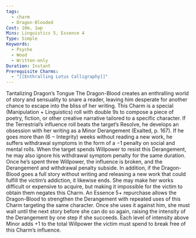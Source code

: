 ```yaml
---
tags:
  - charm
  - Dragon-Blooded
Cost: 10m, 1wp
Mins: Linguistics 5, Essence 4
Type: Simple
Keywords:
  - Psyche
  - Wood
  - Written-only
Duration: Instant
Prerequisite Charms:
  - "[[Enthralling Lotus Calligraphy]]"
---
```

Tantalizing Dragon’s Tongue The Dragon-Blood creates an enthralling world of story and sensuality to snare a reader, leaving him desperate for another chance to escape into the bliss of her writing. This Charm is a special (Manipulation + Linguistics) roll with double 9s to compose a piece of poetry, fiction, or other creative narrative tailored to a specific character. If the Terrestrial’s influence roll beats the target’s Resolve, he develops an obsession with her writing as a Minor Derangement (Exalted, p. 167). If he goes more than (6 − Integrity) weeks without reading a new work, he suffers withdrawal symptoms in the form of a −1 penalty on social and mental rolls. When the target spends Willpower to resist this Derangement, he may also ignore his withdrawal symptom penalty for the same duration. Once he’s spent three Willpower, the influence is broken, and the Derangement and withdrawal penalty subside. In addition, if the Dragon-Blood goes a full story without writing and releasing a new work that could fulfill the victim’s addiction, it likewise ends. She may make her works difficult or expensive to acquire, but making it impossible for the victim to obtain them negates this Charm. An Essence 5+ repurchase allows the Dragon-Blood to strengthen the Derangement with repeated uses of this Charm targeting the same character. Once she uses it against him, she must wait until the next story before she can do so again, raising the intensity of the Derangement by one step if she succeeds. Each level of intensity above Minor adds +1 to the total Willpower the victim must spend to break free of this Charm’s influence.